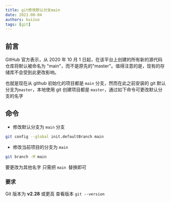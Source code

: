 ```yaml
---
title: git修改默认分支main
date: 2021-08-04
authors: kuizuo
tags: [git]
---
```


<!-- truncate -->

## 前言

GitHub 官方表示，从 2020 年 10 月 1 日起，在该平台上创建的所有新的源代码仓库将默认被命名为 "main"，而不是原先的"master"。值得注意的是，现有的存储库不会受到此更改影响。

也就是现在从 github 初始化的项目都是 `main` 分支，然而在此之前安装的 git 默认分支为`master`，本地使用 git 创建项目都是 `master`，通过如下命令可更改默认分支的名字

## 命令

- 修改默认分支为 `main` 分支

```bash
git config --global init.defaultBranch main
```

- 修改当前项目的分支为 `main`

```bash
git branch -M main
```

要更改为其他名字 只需把 `main `替换即可

### 要求

Git 版本为 **v2.28** 或更高 查看版本 `git --version`
